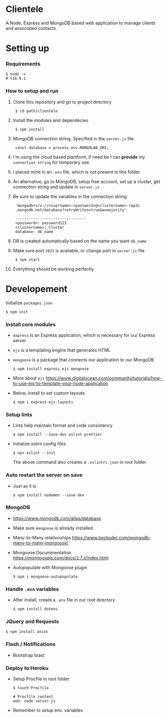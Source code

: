 # Clientele
 A Node, Express and MongoDB based web application to manage clients and associated contacts.

# Setting up
### Requirements
    $ node -v
    # v16.9.1

### How to setup and run
1. Clone this repository and go to project directory

        $ cd path/clientele

1. Install the modules and dependecies

        $ npm install

1. MongoDB connection string. Specified in the `server.js` file
      
        const database = process.env.MONGOLAB_URI;

1. I'm using the cloud based plartform, if need be I can **provide** my `connection string` for temporary use.

1. I placed mine in an `.env` file, which is not present in this folder.

1. An alternative, go to MongoDB, setup free account, set up a cluster, get connection string and update in `server.js`

1. Be sure to update the variables in the connection string:

        'mongodb+srv://<username>:<password>@<clustername>-rmp3c
        .mongodb.net/database?retryWrites=true&w=majority'
        
        --------------------------------
        <password>: password123
        <clustername>: Cluster
        database: db_name
1. DB is created automatically based on the name you want `db_name`

1. Make sure port `2021` is available, or change port in `server.js` file

        $ npm start

1. Everything should be working perfectly

# Developement

Initialize `packages.json`
    
    $ npm init

### Install core modules

- `express` is an Express application, which is necessary for our Express server
- `ejs` is a templating engine that generates HTML
- `mongoose` is a package that connects our application to our MongoDB

      $ npm install express ejs mongoose

- More about `ejs` https://www.digitalocean.com/community/tutorials/how-to-use-ejs-to-template-your-node-application
- Below, install to set custom layouts

      $ npm i express-ejs-layouts

### Setup lints
- Lints help maintain format and code consistency

      $ npm install --save-dev eslint prettier

- Initialize eslint config files
      
      $ npx eslint --init

  The above command also creates a `.eslintrc.json` in root folder.

### Auto restart the server on save
- Just as it is

      $ npm install nodemon --save-dev


### MongoDB
- https://www.mongodb.com/atlas/database
- Make sure `mongoose` is already installed
- Many-to-Many relationships https://www.bezkoder.com/mongodb-many-to-many-mongoose/

- Mongoose Docummentation https://mongoosejs.com/docs/2.7.x/index.html
- Autopopulate with Mongoose plugin

      $ npm i mongoose-autopopulate

### Handle `.evn` variables
- After install, create a `.env` file in our root directory
      
      $ npm install dotenv

### JQuery and Requests 

    $ npm install axios

### Flash / Notifications

- Bootstrap toast

### Deploy to Heroku
- Setup Procfile in root folder

      $ touch Procfile

      # Procfile content
      web: node server.js

- Remember to setup env. variables
